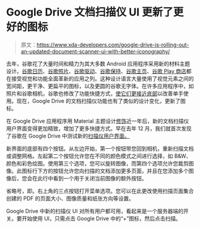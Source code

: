 # Google Drive 文档扫描仪 UI 更新了更好的图标

> 原文：<https://www.xda-developers.com/google-drive-is-rolling-out-an-updated-document-scanner-ui-with-better-iconography/>

去年，谷歌花了大量时间和精力为其大多数 Android 应用程序采用新的材料主题设计。[谷歌日历](https://www.xda-developers.com/google-calendar-6-0-google-material-theme-redesign/)、[谷歌照片](https://www.xda-developers.com/google-photos-4-0-material-theme-design/)、[谷歌驱动](https://www.xda-developers.com/google-drive-google-material-theme-redesign/)、[谷歌保持](https://www.xda-developers.com/google-keep-notes-google-material-theme/)、[谷歌主页](https://www.xda-developers.com/download-good-home-material-theme/)、[谷歌 Play 商店](https://www.xda-developers.com/google-play-store-material-theme-redesign/)都在接受视觉和功能全面革新的应用之列。这种设计语言大量使用了视觉元素之间的宽间距，更干净、更扁平的图标，以及更圆的谷歌无字体。在许多应用程序中，如照片和谷歌相机，谷歌也修改了功能快捷方式，[使它们更接近底部](https://www.xda-developers.com/google-photos-redesign-removes-hamburger-menu-moves-search/)以改善单手使用。现在，Google Drive 的文档扫描仪功能也有了类似的设计变化，更新了图标。

在 Google Drive 应用程序用 Material 主题设计[修饰](https://gsuiteupdates.googleblog.com/2019/03/drive-mobile-new-look.html)近一年后，新的文档扫描仪用户界面变得更加精致，增加了更多快捷方式。早在去年 12 月，我们就首次发现了谷歌在 Google Drive 中测试新的[扫描仪用户界面。](https://www.xda-developers.com/google-tests-new-designs-gmail-drive/)

新界面的底部有四个按钮。从左边开始，第一个按钮带您回到相机，重新扫描文档或调整网格。左起第二个按钮允许您在不同的颜色模式之间进行选择，如 B&W、颜色和彩色绘图。使用第三个选项，您可以旋转图像，而第四个选项允许您裁剪图像。此图标行下方的按钮允许您向扫描的文档添加更多页面，并且在您添加多个图像后，您会在此行中看到一个用于关闭当前图像的额外按钮。

省略号，即。右上角的三点按钮打开菜单选项。您可以在此更改使用扫描页面集合创建的 PDF 的页面大小、图像质量和纸张方向等设置。

Google Drive 中新的扫描仪 UI 对所有用户都可用，看起来是一个服务器端的开关。要开始使用 UI，只需点击 Google Drive 中的“+”图标，然后点击扫描。